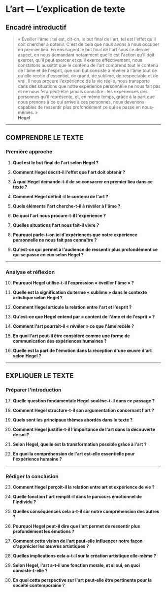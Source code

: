 # L’art — L’explication de texte

## Encadré introductif
> « Éveiller l'âme : tel est, dit-on, le but final de l'art, tel est l'effet qu'il doit chercher à obtenir. C'est de cela que nous avons à nous occuper en premier lieu. En envisagent le but final de l'art sous ce dernier aspect, en nous demandant notamment quelle est l'action qu'il doit exercer, qu'il peut exercer et qu'il exerce effectivement, nous constatons aussitôt que le contenu de l'art comprend tout le contenu de l'âme et de l'esprit, que son but consiste à révéler à l'âme tout ce qu'elle recèle d'essentiel, de grand, de sublime, de respectable et de vrai. Il nous procure l'expérience de la vie réelle, nous transporte dans des situations que notre expérience personnelle ne nous fait pas et ne nous fera peut-être jamais connaître : les expériences des personnes qu'il représente, et, en même temps, grâce à la part que nous prenons à ce qui arrive à ces personnes, nous devenons capables de ressentir plus profondément ce qui se passe en nous-mêmes. »  
> **Hegel**

---

## COMPRENDRE LE TEXTE

### Première approche

1. **Quel est le but final de l'art selon Hegel ?**

2. **Comment Hegel décrit-il l'effet que l'art doit obtenir ?**

3. **À quoi Hegel demande-t-il de se consacrer en premier lieu dans ce texte ?**

4. **Comment Hegel définit-il le contenu de l'art ?**

5. **Quels éléments l'art cherche-t-il à révéler à l'âme ?**

6. **De quoi l'art nous procure-t-il l'expérience ?**

7. **Quelles situations l'art nous fait-il vivre ?**

8. **Pourquoi parle-t-on ici d'expériences que notre expérience personnelle ne nous fait pas connaître ?**

9. **Qu'est-ce qui permet à l'audience de ressentir plus profondément ce qui se passe en eux selon Hegel ?**

---

### Analyse et réflexion

10. **Pourquoi Hegel utilise-t-il l'expression « éveiller l'âme » ?**

11. **Quelle est la signification du terme « sublime » dans le contexte artistique selon Hegel ?**

12. **Comment Hegel articule la relation entre l'art et l'esprit ?**

13. **Qu'est-ce que Hegel entend par « content de l'âme et de l'esprit » ?**

14. **Comment l'art pourrait-il « révéler » ce que l'âme recèle ?**

15. **En quoi l'art peut-il être considéré comme une forme de communication des expériences humaines ?**

16. **Quelle est la part de l'émotion dans la réception d'une œuvre d'art selon Hegel ?**

---

## EXPLIQUER LE TEXTE

### Préparer l'introduction

17. **Quelle question fondamentale Hegel soulève-t-il dans ce passage ?**

18. **Comment Hegel structure-t-il son argumentation concernant l'art ?**

19. **Quels sont les principaux thèmes abordés dans le texte ?**

20. **Comment Hegel justifie-t-il l'importance de l'art dans la découverte de soi ?**

21. **Selon Hegel, quelle est la transformation possible grâce à l'art ?**

22. **En quoi la compréhension de l'art est-elle essentielle pour l'expérience humaine ?**

---

### Rédiger la conclusion

23. **Comment Hegel perçoit-il la relation entre art et expérience de vie ?**

24. **Quelle fonction l'art remplit-il dans le parcours émotionnel de l'individu ?**

25. **Quelles conséquences cela a-t-il sur notre compréhension des autres ?** 

26. **Pourquoi Hegel peut-il dire que l'art permet de ressentir plus profondément les émotions ?**

27. **Comment cette vision de l'art peut-elle influencer notre façon d'apprécier les œuvres artistiques ?**

28. **Quelles implications cela a-t-il sur la création artistique elle-même ?**

29. **Selon Hegel, l'art a-t-il une fonction morale, et si oui, en quoi consiste-t-elle ?**

30. **En quoi cette perspective sur l'art peut-elle être pertinente pour la société contemporaine ?**